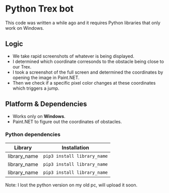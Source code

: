 # Python Trex bot
This code was written a while ago and it requires Python libraries that only work on Windows.

## Logic

- We take rapid screenshots of whatever is being displayed.
- I determined which coordinate corresonds to the obstacle being close to our Trex.
- I took a screenshot of the full screen and determined the coordinates by opening the image in Paint.NET.
- Then we check if a specific pixel color changes at these coordinates which triggers a jump.  

## Platform & Dependencies

- Works only on **Windows**.
- Paint.NET to figure out the coordinates of obstacles.
### Python dependencies
|Library                          |Installation                         |
|-------------------------------|-----------------------------|
|library_name            |`pip3 install library_name`            |
|library_name            |`pip3 install library_name`            |
|library_name            |`pip3 install library_name`			 |

Note: I lost the python version on my old pc, will upload it soon.
